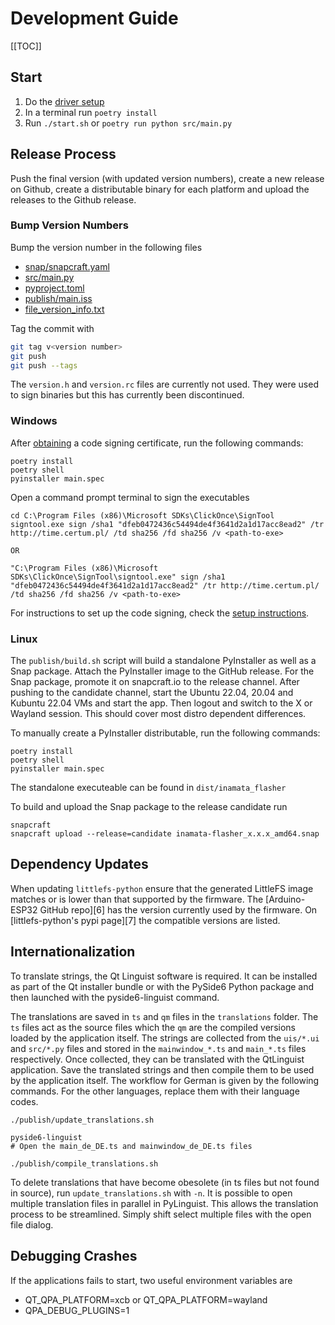 # Development Guide

[[TOC]]

## Start

1. Do the [driver setup](#driver-setup-instructions)
2. In a terminal run `poetry install`
3. Run `./start.sh` or `poetry run python src/main.py`

## Release Process

Push the final version (with updated version numbers), create a new release on Github, create a distributable binary for each platform and upload the releases to the Github release.

### Bump Version Numbers

Bump the version number in the following files

- [snap/snapcraft.yaml](../snap/snapcraft.yaml)
- [src/main.py](../src/main.py)
- [pyproject.toml](../pyproject.toml)
- [publish/main.iss](../publish/main.iss)
- [file_version_info.txt](../publish/windows/file_version_info.txt)

Tag the commit with

```bash
git tag v<version number>
git push
git push --tags
```

The `version.h` and `version.rc` files are currently not used. They were used to sign binaries but this has currently been discontinued.

### Windows

After [obtaining](https://comodosslstore.com/codesigning.aspx) a code signing certificate, run the following commands:

    poetry install
    poetry shell
    pyinstaller main.spec

Open a command prompt terminal to sign the executables

    cd C:\Program Files (x86)\Microsoft SDKs\ClickOnce\SignTool
    signtool.exe sign /sha1 "dfeb0472436c54494de4f3641d2a1d17acc8ead2" /tr http://time.certum.pl/ /td sha256 /fd sha256 /v <path-to-exe>

    OR

    "C:\Program Files (x86)\Microsoft SDKs\ClickOnce\SignTool\signtool.exe" sign /sha1 "dfeb0472436c54494de4f3641d2a1d17acc8ead2" /tr http://time.certum.pl/ /td sha256 /fd sha256 /v <path-to-exe>

For instructions to set up the code signing, check the [setup instructions](https://www.files.certum.eu/documents/manual_en/Signing_with_the_use_of_jarsigner_tool_and_signtool.pdf).

### Linux

The `publish/build.sh` script will build a standalone PyInstaller as well as a Snap package. Attach the PyInstaller image to the GitHub release. For the Snap package, promote it on snapcraft.io to the release channel. After pushing to the candidate channel, start the Ubuntu 22.04, 20.04 and Kubuntu 22.04 VMs and start the app. Then logout and switch to the X or Wayland session. This should cover most distro dependent differences.

To manually create a PyInstaller distributable, run the following commands:

    poetry install
    poetry shell
    pyinstaller main.spec

The standalone executeable can be found in `dist/inamata_flasher`

To build and upload the Snap package to the release candidate run

    snapcraft
    snapcraft upload --release=candidate inamata-flasher_x.x.x_amd64.snap

## Dependency Updates

When updating `littlefs-python` ensure that the generated LittleFS image matches or is lower than that supported by the firmware. The [Arduino-ESP32 GitHub repo][6] has the version currently used by the firmware. On [littlefs-python's pypi page][7] the compatible versions are listed.

## Internationalization

To translate strings, the Qt Linguist software is required. It can be installed as part of the Qt installer bundle or with the PySide6 Python package and then launched with the pyside6-linguist command.

The translations are saved in `ts` and `qm` files in the `translations` folder. The `ts` files act as the source files which the `qm` are the compiled versions loaded by the application itself. The strings are collected from the `uis/*.ui` and `src/*.py` files and stored in the `mainwindow_*.ts` and `main_*.ts` files respectively. Once collected, they can be translated with the QtLinguist application. Save the translated strings and then compile them to be used by the application itself. The workflow for German is given by the following commands. For the other languages, replace them with their language codes.

    ./publish/update_translations.sh
    
    pyside6-linguist
    # Open the main_de_DE.ts and mainwindow_de_DE.ts files
    
    ./publish/compile_translations.sh

To delete translations that have become obesolete (in ts files but not found in source), run `update_translations.sh` with `-n`. It is possible to open multiple translation files in parallel in PyLinguist. This allows the translation process to be streamlined. Simply shift select multiple files with the open file dialog.

## Debugging Crashes

If the applications fails to start, two useful environment variables are

- QT_QPA_PLATFORM=xcb or QT_QPA_PLATFORM=wayland
- QPA_DEBUG_PLUGINS=1
